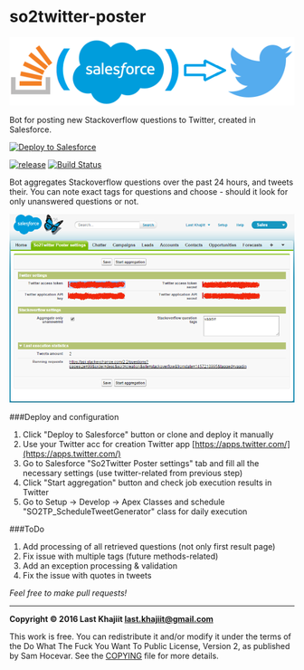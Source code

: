 # so2twitter-poster

<p align="center">
  <img src="images/so2tp_logo.png" alt="logo"/>
</p>


Bot for posting new Stackoverflow questions to Twitter, created in Salesforce.


<a href="https://githubsfdeploy.herokuapp.com/?owner=last-khajiit&repo=so2twitter-poster">
  <img alt="Deploy to Salesforce"
       src="https://raw.githubusercontent.com/afawcett/githubsfdeploy/master/src/main/webapp/resources/img/deploy.png">
</a>

[![release](https://img.shields.io/badge/release-v0.2-brightgreen.png?style=default)](https://github.com/last-khajiit/so2twitter-poster/releases/latest) [![Build Status](https://travis-ci.org/last-khajiit/so2twitter-poster.svg?branch=master)](https://travis-ci.org/last-khajiit/so2twitter-poster)

Bot aggregates Stackoverflow questions over the past 24 hours, and tweets their. You can note exact tags for questions and choose - should it look for only unanswered questions or not.

![Screenshot](images/settings-page.png)

###Deploy and configuration 
1. Click "Deploy to Salesforce" button or clone and deploy it manually
2. Use your Twitter acc for creation Twitter app [https://apps.twitter.com/](https://apps.twitter.com/)
3. Go to Salesforce "So2Twitter Poster settings" tab and fill all the necessary settings  (use twitter-related from previous step)
4. Click "Start aggregation" button and check job execution results in Twitter
5. Go to Setup -> Develop -> Apex Classes and schedule "SO2TP_ScheduleTweetGenerator" class for daily execution

###ToDo
1. Add processing of all retrieved questions (not only first result page)
2. Fix issue with multiple tags (future methods-related)
3. Add an exception processing & validation
4. Fix the issue with quotes in tweets



*Feel free to make pull requests!*


---

**Copyright © 2016 Last Khajiit <last.khajiit@gmail.com>**

This work is free. You can redistribute it and/or modify it under the
terms of the Do What The Fuck You Want To Public License, Version 2,
as published by Sam Hocevar. See the [COPYING](copying.txt) file for more details.
